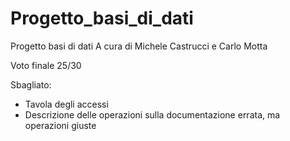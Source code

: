 # Progetto_basi_di_dati
Progetto basi di dati
A cura di Michele Castrucci e Carlo Motta

Voto finale 25/30

Sbagliato:
- Tavola degli accessi
- Descrizione delle operazioni sulla documentazione errata, ma operazioni giuste
